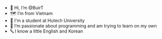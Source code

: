 - 👋 Hi, I’m @BuirT
- 🗺 I’m from Vietnam 
- 🌱 I'm a student at Hutech University
- 💪 I’m passionate about programming and am trying to learn on my own
- 🔤 I know a little English and Korean
